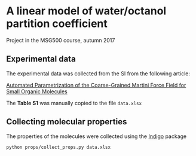 # A linear model of water/octanol partition coefficient

Project in the MSG500 course, autumn 2017

## Experimental data

The experimental data was collected from the SI from the following article:

[Automated Parametrization of the Coarse-Grained Martini Force Field for Small Organic Molecules](http://pubs.acs.org/doi/suppl/10.1021/acs.jctc.5b00056)

The **Table S1** was manually copied to the file `data.xlsx`

## Collecting molecular properties

The properties of the molecules were collected using the [Indigo](http://lifescience.opensource.epam.com/indigo/) package

```
python props/collect_props.py data.xlsx
```

